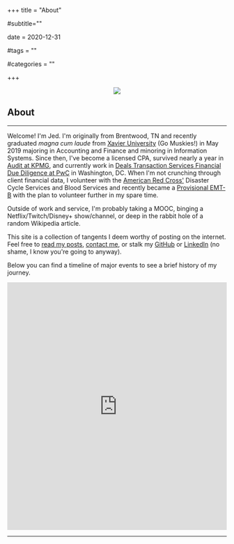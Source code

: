+++
title = "About"

#subtitle=""

date = 2020-12-31

#tags = ""

#categories = ""

+++

<div style="text-align:center"><img src="/images/balcony.jpg" /></div>

## About
---

Welcome! I'm Jed. I'm originally from Brentwood, TN and recently graduated *magna cum laude* from [Xavier University](https://www.xavier.edu/) (Go Muskies!) in May 2019 majoring in Accounting and Finance and minoring in Information Systems. Since then, I've become a licensed CPA, survived nearly a year in [Audit at KPMG](https://audit.kpmg.us/), and currently work in [Deals Transaction Services Financial Due Diligence at PwC](https://www.pwc.com/us/en/services/deals/acquisitions/due-diligence.html) in Washington, DC. When I'm not crunching through client financial data, I volunteer with the [American Red Cross'](https://www.redcross.org/) Disaster Cycle Services and Blood Services and recently became a [Provisional EMT-B](https://www.nremt.org/rwd/public/document/emt) with the plan to volunteer further in my spare time.

Outside of work and service, I'm probably taking a MOOC, binging a Netflix/Twitch/Disney+ show/channel, or deep in the rabbit hole of a random Wikipedia article.

This site is a collection of tangents I deem worthy of posting on the internet. Feel free to [read my posts](https://jedraynes.com/posts/), [contact me](https://jedraynes.com/contact/), or stalk my [GitHub](https://github.com/jedraynes) or [LinkedIn](https://www.linkedin.com/in/jedraynes/) (no shame, I know you're going to anyway).

Below you can find a timeline of major events to see a brief history of my journey.

<iframe src="https://docs.google.com/presentation/d/e/2PACX-1vQIzyf5Vkq7dGDf45XNdQqKRLFIwMa9WEzCr62O2g2aeuMoxiIP96wUFaiIP285w7j_L53Pq_9QsGs1/embed?start=false&loop=false&delayms=3000" frameborder="0" width="100%" height="569" allowfullscreen="true" mozallowfullscreen="true" webkitallowfullscreen="true"></iframe>

---
